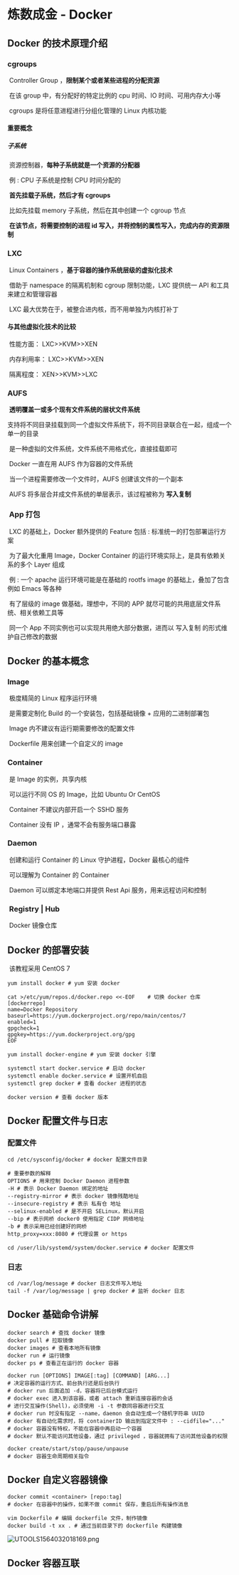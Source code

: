 # 炼数成金 - Docker

## Docker 的技术原理介绍

### 	cgroups

​		Controller Group ，**限制某个或者某些进程的分配资源**

​		在该 group 中，有分配好的特定比例的 cpu 时间、IO 时间、可用内存大小等

​		cgroups 是将任意进程进行分组化管理的 Linux 内核功能

#### 		重要概念

##### 			子系统

​				资源控制器，**每种子系统就是一个资源的分配器**

​				例 : CPU 子系统是控制 CPU 时间分配的

​				**首先挂载子系统，然后才有 cgroups**

​				比如先挂载 memory 子系统，然后在其中创建一个 cgroup 节点

​				**在该节点，将需要控制的进程 id 写入，并将控制的属性写入，完成内存的资源限制**

### 	LXC

​		Linux Containers ，**基于容器的操作系统层级的虚拟化技术**

​		借助于 namespace 的隔离机制和 cgroup 限制功能，LXC 提供统一 API 和工具来建立和管理容器

​		LXC 最大优势在于，被整合进内核，而不用单独为内核打补丁

#### 		与其他虚拟化技术的比较

​			性能方面： LXC>>KVM>>XEN

​			内存利用率： LXC>>KVM>>XEN

​			隔离程度： XEN>>KVM>>LXC

### 	AUFS

​		**透明覆盖一或多个现有文件系统的层状文件系统**

​		支持将不同目录挂载到同一个虚拟文件系统下，将不同目录联合在一起，组成一个单一的目录

​		是一种虚拟的文件系统，文件系统不用格式化，直接挂载即可

​		Docker 一直在用 AUFS 作为容器的文件系统

​		当一个进程需要修改一个文件时，AUFS 创建该文件的一个副本

​		AUFS 将多层合并成文件系统的单层表示，该过程被称为 **写入复制**

### ​	App 打包

​		LXC 的基础上，Docker 额外提供的 Feature 包括 : 标准统一的打包部署运行方案

​		为了最大化重用 Image，Docker Container 的运行环境实际上，是具有依赖关系的多个 Layer 组成	

​		例 : 一个 apache 运行环境可能是在基础的 rootfs image 的基础上，叠加了包含例如 Emacs 等各种

​		有了层级的 image 做基础，理想中，不同的 APP 就尽可能的共用底层文件系统、相关依赖工具等

​		同一个 App 不同实例也可以实现共用绝大部分数据，进而以 写入复制 的形式维护自己修改的数据

## Docker 的基本概念

### 	Image

​		极度精简的 Linux 程序运行环境

​		是需要定制化 Build 的一个安装包，包括基础镜像 + 应用的二进制部署包

​		Image 内不建议有运行期需要修改的配置文件

​		Dockerfile 用来创建一个自定义的 image

### 	Container

​		是 Image 的实例，共享内核

​		可以运行不同 OS 的 Image，比如 Ubuntu Or CentOS

​		Container 不建议内部开启一个 SSHD 服务

​		Container 没有 IP ，通常不会有服务端口暴露

### 	Daemon

​		创建和运行 Container 的 Linux 守护进程，Docker 最核心的组件

​		可以理解为 Container 的 Container

​		Daemon 可以绑定本地端口并提供 Rest Api 服务，用来远程访问和控制

### ​	Registry | Hub

​		Docker 镜像仓库

## Docker 的部署安装

​	该教程采用 CentOS 7

```shell
yum install docker # yum 安装 docker

cat >/etc/yum/repos.d/docker.repo <<-EOF	# 切换 docker 仓库
[dockerrepo]
name=Docker Repository
baseurl=https://yum.dockerproject.org/repo/main/centos/7
enabled=1
gpgcheck=1
gpgkey=https://yum.dockerproject.org/gpg
EOF

yum install docker-engine # yum 安装 docker 引擎

systemctl start docker.service # 启动 docker
systemctl enable docker.service # 设置开机自启
systemctl grep docker # 查看 docker 进程的状态

docker version # 查看 docker 版本
```

## Docker 配置文件与日志

### 	配置文件

```shell
cd /etc/sysconfig/docker # docker 配置文件目录

# 重要参数的解释
OPTIONS # 用来控制 Docker Daemon 进程参数
-H # 表示 Docker Daemon 绑定的地址 
--registry-mirror # 表示 docker 镜像残酷地址
--insecure-registry # 表示 私有仓 地址
--selinux-enabled # 是不开启 SELinux，默认开启
--bip # 表示网桥 docker0 使用指定 CIDP 网络地址
-b # 表示采用已经创建好的网桥
http_proxy=xxx:8080 # 代理设置 or https

cd /user/lib/systemd/system/docker.service # docker 配置文件
```

### 	日志

```shell
cd /var/log/message # docker 日志文件写入地址
tail -f /var/log/message | grep docker # 监听 docker 日志
```

## Docker 基础命令讲解

```shell
docker search # 查找 docker 镜像
docker pull # 拉取镜像
docker images # 查看本地所有镜像
docker run # 运行镜像
docker ps # 查看正在运行的 docker 容器

docker run [OPTIONS] IMAGE[:tag] [COMMAND] [ARG...]
# 决定容器的运行方式、前台执行还是后台执行
# docker run 后面追加 -d，容器将已后台模式运行
# docker exec 进入到该容器，或者 attach 重新连接容器的会话
# 进行交互操作(Shell)，必须使用 -i -t 参数同容器进行交互
# docker run 时没有指定 --name，daemon 会自动生成一个随机字符串 UUID
# docker 有自动化需求时，将 containerID 输出到指定文件中 : --cidfile="..."
# docker 容器没有特权，不能在容器中再启动一个容器
# docker 默认不能访问其他设备，通过 privileged ，容器就拥有了访问其他设备的权限

docker create/start/stop/pause/unpause
# docker 容器生命周期相关指令
```

## Docker 自定义容器镜像

```shell
docker commit <container> [repo:tag]
# docker 在容器中的操作，如果不做 commit 保存，重启后所有操作消息

vim Dockerfile # 编辑 dockerfile 文件，制作镜像
docker build -t xx . # 通过当前目录下的 dockerfile 构建镜像
```

![UTOOLS1564032018169.png](https://i.loli.net/2019/07/25/5d393c1810bc085036.png)

## Docker 容器互联

